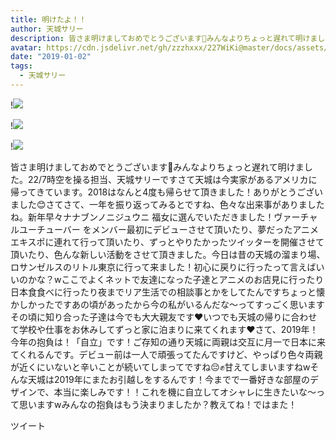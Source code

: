 ```yaml
---
title: 明けたよ！！
author: 天城サリー
description: 皆さま明けましておめでとうございます🎍みんなよりちょっと遅れて明けました。22/7時空を操る担当、天城サリーですさて天城は今実家があるアメリカに帰ってきています。2018はなんと4度も帰らせて頂きました！あ...
avatar: https://cdn.jsdelivr.net/gh/zzzhxxx/227WiKi@master/docs/assets/photo/avatar/sally.jpg
date: "2019-01-02"
tags:
  - 天城サリー
---
```


!![](https://cdn.jsdelivr.net/gh/zzzhxxx/227WiKi-image@master/blog-image/sally-2019-01-02_1.jpg)

!![](https://cdn.jsdelivr.net/gh/zzzhxxx/227WiKi-image@master/blog-image/sally-2019-01-02_2.jpg)

!![](https://cdn.jsdelivr.net/gh/zzzhxxx/227WiKi-image@master/blog-image/sally-2019-01-02_3.jpg)


皆さま明けましておめでとうございます🎍みんなよりちょっと遅れて明けました。22/7時空を操る担当、天城サリーですさて天城は今実家があるアメリカに帰ってきています。2018はなんと4度も帰らせて頂きました！ありがとうございました😊さてさて、一年を振り返ってみるとですね、色々な出来事がありましたね。新年早々ナナブンノニジュウニ 福女に選んでいただきました！ヴァーチャルユーチューバー をメンバー最初にデビューさせて頂いたり、夢だったアニメエキスポに連れて行って頂いたり、ずっとやりたかったツイッターを開催させて頂いたり、色んな新しい活動をさせて頂きました。今日は昔の天城の溜まり場、ロサンゼルスのリトル東京に行って来ました！初心に戻りに行ったって言えばいいのかな？wここでよくネットで友達になった子達とアニメのお店見に行ったり日本食食べに行ったり夜までリア生活での相談事とかをしてたんですちょっと懐かしかったですあの頃があったから今の私がいるんだな〜ってすっごく思いますその頃に知り合った子達は今でも大大親友です❤️いつでも天城の帰りに合わせて学校や仕事をお休みしてずっと家に泊まりに来てくれます❤️さて、2019年！今年の抱負は！「自立」です！ご存知の通り天城に両親は交互に月一で日本に来てくれるんです。デビュー前は一人で頑張ってたんですけど、やっぱり色々両親が近くにいないと辛いことが続いてしまってですね😔✊甘えてしまいますねwそんな天城は2019年にまたお引越しをするんです！今までで一番好きな部屋のデザインで、本当に楽しみです！！これを機に自立してオシャレに生きたいな〜って思いますwみんなの抱負はもう決まりましたか？教えてね！ではまた！



ツイート



